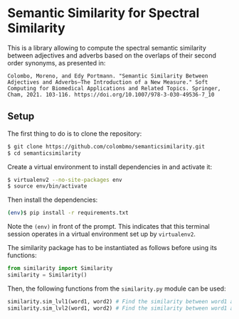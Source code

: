 # Semantic Similarity for Spectral Similarity

This is a library allowing to compute the spectral semantic similarity between adjectives and adverbs based on the overlaps of their second order synonyms, as presented in:

	Colombo, Moreno, and Edy Portmann. "Semantic Similarity Between Adjectives and Adverbs—The Introduction of a New Measure." Soft Computing for Biomedical Applications and Related Topics. Springer, Cham, 2021. 103-116. https://doi.org/10.1007/978-3-030-49536-7_10

## Setup

The first thing to do is to clone the repository:

```sh
$ git clone https://github.com/colombmo/semanticsimilarity.git
$ cd semanticsimilarity
```

Create a virtual environment to install dependencies in and activate it:

```sh
$ virtualenv2 --no-site-packages env
$ source env/bin/activate
```

Then install the dependencies:

```sh
(env)$ pip install -r requirements.txt
```

Note the `(env)` in front of the prompt. This indicates that this terminal
session operates in a virtual environment set up by `virtualenv2`.

The similarity package has to be instantiated as follows before using its functions:
```python
from similarity import Similarity
similarity = Similarity()
``` 

Then, the following functions from the `similarity.py` module can be used:

```python
similarity.sim_lvl1(word1, word2) # Find the similarity between word1 and word2 based on the overlap of their first-level synonyms
similarity.sim_lvl2(word1, word2) # Find the similarity between word1 and word2 based on the overlap of their second-level synonyms
```